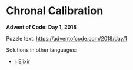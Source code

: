 # Chronal Calibration

**Advent of Code: Day 1, 2018**

Puzzle text: <https://adventofcode.com/2018/day/1>

Solutions in other languages:

- [💧 Elixir](../../../elixir/lib/2018/01_chronal_calibration/README.md)
